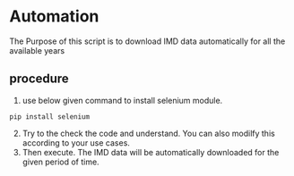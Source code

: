 # Automation

The Purpose of this script is to download IMD data automatically for all the available years

## procedure
1. use below given command to install selenium module.
```
pip install selenium
```
2. Try to the check the code and understand. You can also modilfy this according to your use cases.
3. Then execute. The IMD data will be automatically downloaded for the given period of time.
